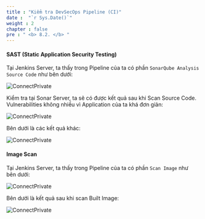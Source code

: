 ```yaml
---
title : "Kiểm tra DevSecOps Pipeline (CI)"
date :  "`r Sys.Date()`" 
weight : 2 
chapter : false
pre : " <b> 8.2. </b> "
---
```


#### SAST (Static Application Security Testing)

Tại Jenkins Server, ta thấy trong Pipeline của ta có phần `SonarQube Analysis Source Code` như bên dưới:

![ConnectPrivate](/FCJ2024-Workshop2/images/8-cicd-test/8.2-ci-sec/CI_Pipeline_Sec0.png)

Kiểm tra tại Sonar Server, ta sẽ có được kết quả sau khi Scan Source Code. Vulnerabilities không nhiều vì Application của ta khá đơn giản:

![ConnectPrivate](/FCJ2024-Workshop2/images/8-cicd-test/8.2-ci-sec/CI_Pipeline_Sec1.png)

Bên dưới là các kết quả khác:

![ConnectPrivate](/FCJ2024-Workshop2/images/8-cicd-test/8.2-ci-sec/CI_Pipeline_Sec2.png)

#### Image Scan

Tại Jenkins Server, ta thấy trong Pipeline của ta có phần `Scan Image` như bên dưới:

![ConnectPrivate](/FCJ2024-Workshop2/images/8-cicd-test/8.2-ci-sec/CI_Pipeline_Sec3.png)

Bên dưới là kết quả sau khi scan Built Image:

![ConnectPrivate](/FCJ2024-Workshop2/images/8-cicd-test/8.2-ci-sec/CI_Pipeline_Sec4.png)

